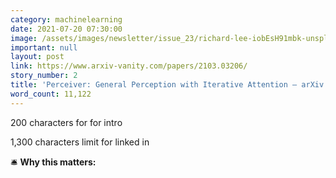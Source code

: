 ```yaml
---
category: machinelearning
date: 2021-07-20 07:30:00
image: /assets/images/newsletter/issue_23/richard-lee-iobEsH91mbk-unsplash.jpeg
important: null
layout: post
link: https://www.arxiv-vanity.com/papers/2103.03206/
story_number: 2
title: 'Perceiver: General Perception with Iterative Attention – arXiv Vanity'
word_count: 11,122
---
```


200 characters for for intro

1,300 characters limit for linked in

🛎️ **Why this matters:**